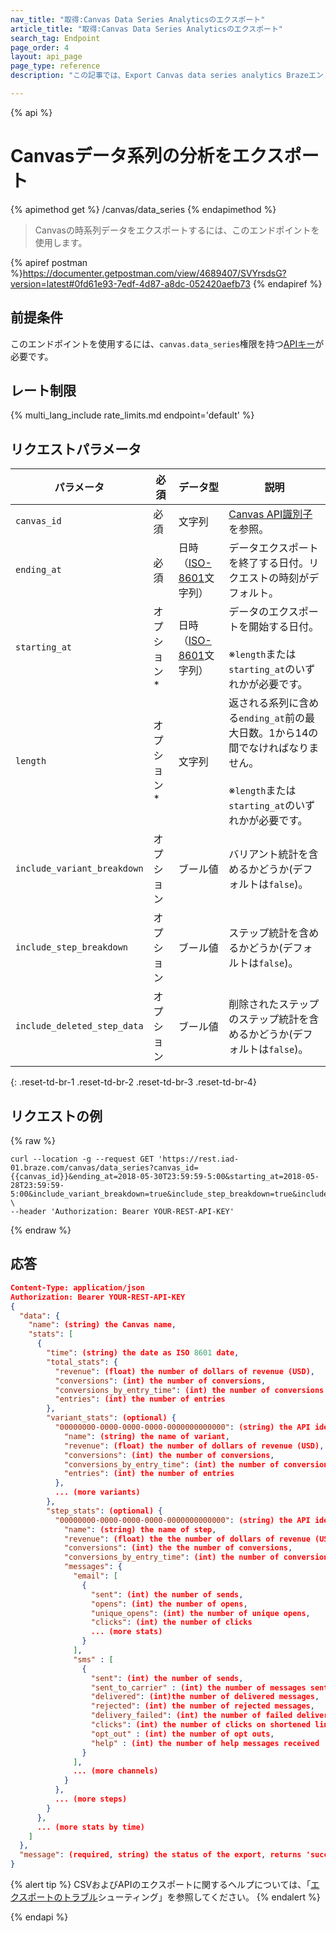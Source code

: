 ```yaml
---
nav_title: "取得:Canvas Data Series Analyticsのエクスポート"
article_title: "取得:Canvas Data Series Analyticsのエクスポート"
search_tag: Endpoint
page_order: 4
layout: api_page
page_type: reference
description: "この記事では、Export Canvas data series analytics Brazeエンドポイントの詳細について説明します。"

---
```

{% api %}
# Canvasデータ系列の分析をエクスポート
{% apimethod get %}
/canvas/data_series
{% endapimethod %}

> Canvasの時系列データをエクスポートするには、このエンドポイントを使用します。

{% apiref postman %}https://documenter.getpostman.com/view/4689407/SVYrsdsG?version=latest#0fd61e93-7edf-4d87-a8dc-052420aefb73 {% endapiref %}

## 前提条件

このエンドポイントを使用するには、`canvas.data_series`権限を持つ[APIキー]({{site.baseurl}}/api/basics#rest-api-key/)が必要です。

## レート制限

{% multi_lang_include rate_limits.md endpoint='default' %}

## リクエストパラメータ

|パラメータ|必須|データ型|説明|
| --------- | -------- | --------- | ----------- |
| `canvas_id` | 必須 | 文字列 | [Canvas API識別子]({{site.baseurl}}/api/identifier_types/)を参照。 |
|`ending_at`|必須|日時 <br>（[ISO-8601](https://en.wikipedia.org/wiki/ISO_8601)文字列）|データエクスポートを終了する日付。リクエストの時刻がデフォルト。|
|`starting_at`|オプション*|日時 <br>（[ISO-8601](https://en.wikipedia.org/wiki/ISO_8601)文字列） | データのエクスポートを開始する日付。<br><br>※`length`または`starting_at`のいずれかが必要です。|
|`length`|オプション*|文字列|返される系列に含める`ending_at`前の最大日数。1から14の間でなければなりません。<br><br>※`length`または`starting_at`のいずれかが必要です。|
|`include_variant_breakdown`|オプション|ブール値|バリアント統計を含めるかどうか(デフォルトは`false`)。|
|`include_step_breakdown`|オプション|ブール値|ステップ統計を含めるかどうか(デフォルトは`false`)。|
|`include_deleted_step_data`|オプション|ブール値|削除されたステップのステップ統計を含めるかどうか(デフォルトは`false`)。|
{: .reset-td-br-1 .reset-td-br-2 .reset-td-br-3  .reset-td-br-4}

## リクエストの例

{% raw %}
```
curl --location -g --request GET 'https://rest.iad-01.braze.com/canvas/data_series?canvas_id={{canvas_id}}&ending_at=2018-05-30T23:59:59-5:00&starting_at=2018-05-28T23:59:59-5:00&include_variant_breakdown=true&include_step_breakdown=true&include_deleted_step_data=true' \
--header 'Authorization: Bearer YOUR-REST-API-KEY'
```
{% endraw %}

## 応答

```json
Content-Type: application/json
Authorization: Bearer YOUR-REST-API-KEY
{
  "data": {
    "name": (string) the Canvas name,
    "stats": [
      {
        "time": (string) the date as ISO 8601 date,
        "total_stats": {
          "revenue": (float) the number of dollars of revenue (USD),
          "conversions": (int) the number of conversions,
          "conversions_by_entry_time": (int) the number of conversions for the conversion event by entry time,
          "entries": (int) the number of entries
        },
        "variant_stats": (optional) {
          "00000000-0000-0000-0000-0000000000000": (string) the API identifier for the variant {
            "name": (string) the name of variant,
            "revenue": (float) the number of dollars of revenue (USD),
            "conversions": (int) the number of conversions,
            "conversions_by_entry_time": (int) the number of conversions for the conversion event by entry time,
            "entries": (int) the number of entries
          },
          ... (more variants)
        },
        "step_stats": (optional) {
          "00000000-0000-0000-0000-0000000000000": (string) the API identifier for the step {
            "name": (string) the name of step,
            "revenue": (float) the the number of dollars of revenue (USD),
            "conversions": (int) the the number of conversions,
            "conversions_by_entry_time": (int) the number of conversions for the conversion event by entry time,
            "messages": {
              "email": [
                {
                  "sent": (int) the number of sends,
                  "opens": (int) the number of opens,
                  "unique_opens": (int) the number of unique opens,
                  "clicks": (int) the number of clicks
                  ... (more stats)
                }
              ],
              "sms" : [
                {
                  "sent": (int) the number of sends,
                  "sent_to_carrier" : (int) the number of messages sent to the carrier,
                  "delivered": (int)the number of delivered messages,
                  "rejected": (int) the number of rejected messages,
                  "delivery_failed": (int) the number of failed deliveries,
                  "clicks": (int) the number of clicks on shortened links,
                  "opt_out" : (int) the number of opt outs,
                  "help" : (int) the number of help messages received
                }
              ],
              ... (more channels)
            }
          },
          ... (more steps)
        }
      },
      ... (more stats by time)
    ]
  },
  "message": (required, string) the status of the export, returns 'success' when completed without errors
}
```

{% alert tip %}
CSVおよびAPIのエクスポートに関するヘルプについては、「[エクスポートのトラブル]({{site.baseurl}}/user_guide/data_and_analytics/export_braze_data/export_troubleshooting/)シューティング」を参照してください。
{% endalert %}

{% endapi %}
